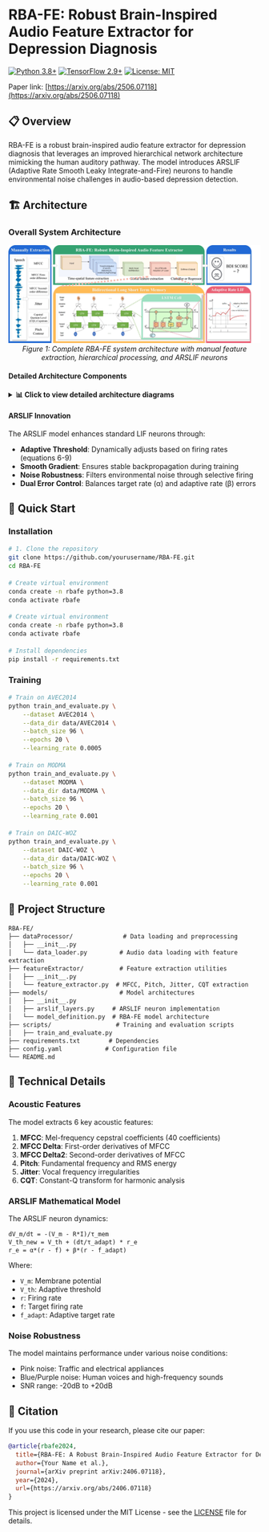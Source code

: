 # RBA-FE: Robust Brain-Inspired Audio Feature Extractor for Depression Diagnosis

[![Python 3.8+](https://img.shields.io/badge/python-3.8+-blue.svg)](https://www.python.org/downloads/) [![TensorFlow 2.9+](https://img.shields.io/badge/TensorFlow-2.9+-orange.svg)](https://www.tensorflow.org/) [![License: MIT](https://img.shields.io/badge/License-MIT-yellow.svg)](https://opensource.org/licenses/MIT)


Paper link: [https://arxiv.org/abs/2506.07118](https://arxiv.org/abs/2506.07118)

## 📋 Overview

RBA-FE is a robust brain-inspired audio feature extractor for depression diagnosis that leverages an improved hierarchical network architecture mimicking the human auditory pathway. The model introduces ARSLIF (Adaptive Rate Smooth Leaky Integrate-and-Fire) neurons to handle environmental noise challenges in audio-based depression detection.

## 🏗️ Architecture

### Overall System Architecture

<div align="center">
  <img src="docs/images/rbafe_architecture.png" width="800"/>
  <br>
  <em>Figure 1: Complete RBA-FE system architecture with manual feature extraction, hierarchical processing, and ARSLIF neurons</em>
</div>

#### Detailed Architecture Components
<details>
<summary><b>📊 Click to view detailed architecture diagrams</b></summary>
<table>
<tr>
<td width="50%">
Data Flow Pipeline
<img src="docs/images/data_flow.png" width="100%"/>
<em>Figure 2: Data flow and tensor dimensions</em>
</td>
<td width="50%">
ARSLIF Neuron Model
<img src="docs/images/arslif_neuron.png" width="100%"/>
<em>Figure 4: Adaptive Rate Smooth LIF dynamics</em>
</td>
</tr>
<tr>
<td colspan="2">
Brain-Inspired Hierarchical Architecture
<div align="center">
<img src="docs/images/hierarchical_architecture.png" width="600"/>
<br>
<em>Figure 3: Hierarchical network inspired by human auditory pathway</em>
</div>
</td>
</tr>
</table>
</details>

#### ARSLIF Innovation
The ARSLIF model enhances standard LIF neurons through:
- **Adaptive Threshold**: Dynamically adjusts based on firing rates (equations 6-9)
- **Smooth Gradient**: Ensures stable backpropagation during training
- **Noise Robustness**: Filters environmental noise through selective firing
- **Dual Error Control**: Balances target rate (α) and adaptive rate (β) errors

## 🚀 Quick Start

### Installation
```bash
# 1. Clone the repository
git clone https://github.com/yourusername/RBA-FE.git
cd RBA-FE

# Create virtual environment
conda create -n rbafe python=3.8
conda activate rbafe

# Create virtual environment
conda create -n rbafe python=3.8
conda activate rbafe

# Install dependencies
pip install -r requirements.txt
```
### Training

```bash
# Train on AVEC2014
python train_and_evaluate.py \
    --dataset AVEC2014 \
    --data_dir data/AVEC2014 \
    --batch_size 96 \
    --epochs 20 \
    --learning_rate 0.0005

# Train on MODMA
python train_and_evaluate.py \
    --dataset MODMA \
    --data_dir data/MODMA \
    --batch_size 96 \
    --epochs 20 \
    --learning_rate 0.001

# Train on DAIC-WOZ
python train_and_evaluate.py \
    --dataset DAIC-WOZ \
    --data_dir data/DAIC-WOZ \
    --batch_size 96 \
    --epochs 20 \
    --learning_rate 0.001
```


## 📁 Project Structure

```
RBA-FE/
├── dataProcessor/              # Data loading and preprocessing
│   ├── __init__.py
│   └── data_loader.py         # Audio data loading with feature extraction
├── featureExtractor/          # Feature extraction utilities
│   ├── __init__.py
│   └── feature_extractor.py  # MFCC, Pitch, Jitter, CQT extraction
├── models/                    # Model architectures
│   ├── __init__.py
│   ├── arslif_layers.py     # ARSLIF neuron implementation
│   └── model_definition.py  # RBA-FE model architecture
├── scripts/                  # Training and evaluation scripts
│   ├── train_and_evaluate.py
├── requirements.txt        # Dependencies
├── config.yaml            # Configuration file
└── README.md
```

## 🔬 Technical Details

###  Acoustic Features

The model extracts 6 key acoustic features:

1. **MFCC**: Mel-frequency cepstral coefficients (40 coefficients)
2. **MFCC Delta**: First-order derivatives of MFCC
3. **MFCC Delta2**: Second-order derivatives of MFCC
4. **Pitch**: Fundamental frequency and RMS energy
5. **Jitter**: Vocal frequency irregularities
6. **CQT**: Constant-Q transform for harmonic analysis

### ARSLIF Mathematical Model

The ARSLIF neuron dynamics:

```
dV_m/dt = -(V_m - R*I)/τ_mem
V_th_new = V_th + (dt/τ_adapt) * r_e
r_e = α*(r - f) + β*(r - f_adapt)
```

Where:
- `V_m`: Membrane potential
- `V_th`: Adaptive threshold
- `r`: Firing rate
- `f`: Target firing rate
- `f_adapt`: Adaptive target rate

### Noise Robustness

The model maintains performance under various noise conditions:
- Pink noise: Traffic and electrical appliances
- Blue/Purple noise: Human voices and high-frequency sounds
- SNR range: -20dB to +20dB

## 📝 Citation

If you use this code in your research, please cite our paper:

```bibtex
@article{rbafe2024,
  title={RBA-FE: A Robust Brain-Inspired Audio Feature Extractor for Depression Diagnosis},
  author={Your Name et al.},
  journal={arXiv preprint arXiv:2406.07118},
  year={2024},
  url={https://arxiv.org/abs/2406.07118}
}
```

This project is licensed under the MIT License - see the [LICENSE](LICENSE) file for details.

